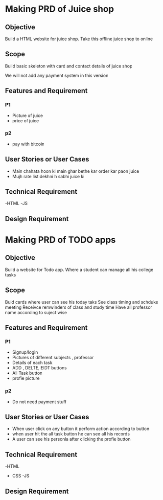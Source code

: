 # Making PRD of Juice shop


## Objective
Build a HTML website for juice shop. Take this offline juice shop to online


## Scope
Build basic skeleton with card and contact details of juice shop 

We will not add any payment system in this version

## Features and Requirement 


### P1
- Picture of juice 
- price of juice
### p2
- pay with bitcoin

## User Stories or User Cases 
- Main chahata hoon ki main ghar bethe kar order kar paon juice 
- Mujh rate list dekhni h sabhi juice ki 


## Technical Requirement 
-HTML
-JS

## Design Requirement 




# Making PRD of TODO apps


## Objective
Build a  website for Todo app. Where a student can manage all his college tasks


## Scope

Buid cards where user can see his today taks
See class timing and schduke meeting
Receivce remwinders of class and study time
Have all professor name according to suject wise 





## Features and Requirement 


### P1
- Signup/login
- Pictures of different subjects , professor
- Details of each task 
- ADD , DELTE, EIDT buttons 
 - All Task button
 - profie picture
### p2
- Do not need payment stuff

## User Stories or User Cases 
- When user click on any button it perform action according to button
- when user hit the all task button he can see all his records
- A user can see his personla after clicking the profie button



## Technical Requirement 
-HTML
- CSS
-JS

## Design Requirement 
  

